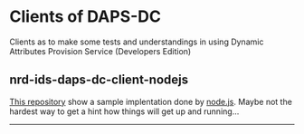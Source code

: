 # Clients of DAPS-DC

Clients as to make some tests and understandings in using Dynamic Attributes Provision Service (Developers Edition)

## nrd-ids-daps-dc-client-nodejs

[This repository](https://github.com/nicosResearchAndDevelopment/nrd-ids-daps-dc-client-nodejs) show a sample implentation done by [node.js](https://nodejs.org/en/). Maybe not the hardest way to get a hint how things will get up and running...


---

